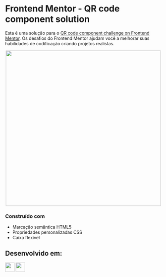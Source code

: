 # Frontend Mentor - QR code component solution

Esta é uma solução para o [QR code component challenge on Frontend Mentor](https://www.frontendmentor.io/challenges/qr-code-component-iux_sIO_H). 
Os desafios do Frontend Mentor ajudam você a melhorar suas habilidades de codificação criando projetos realistas.

<div align="center">
  <img src="https://github.com/HumbertoFox/repository/assets/126817628/716d606b-b3c3-4e88-99f3-5133d8799085" width="500px"/>
</div>

### Construído com

- Marcação semântica HTML5
- Propriedades personalizadas CSS
- Caixa flexível
## Desenvolvido em:

<div>
  <img src="https://cdn.jsdelivr.net/gh/devicons/devicon/icons/html5/html5-original.svg" width="30px"/>
  <img src="https://cdn.jsdelivr.net/gh/devicons/devicon/icons/css3/css3-original.svg" width="30px"/>
</div>
